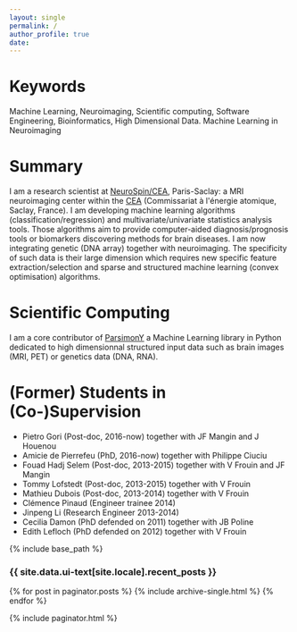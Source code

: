 ```yaml
---
layout: single
permalink: /
author_profile: true
date:
---
```


# Keywords

Machine Learning, Neuroimaging, Scientific computing, Software Engineering, Bioinformatics, High Dimensional Data.
Machine Learning in Neuroimaging

# Summary

I am a research scientist at [NeuroSpin/CEA](http://i2bm.cea.fr/drf/i2bm/english/Pages/NeuroSpin/Presentation.aspx), Paris-Saclay: a MRI neuroimaging center within the [CEA](http://www.cea.fr/english) (Commissariat à l'énergie atomique, Saclay, France). I am developing machine learning algorithms (classification/regression) and multivariate/univariate statistics analysis tools. Those algorithms aim to provide computer-aided diagnosis/prognosis tools or biomarkers discovering methods for brain diseases. I am now integrating genetic (DNA array) together with neuroimaging. The specificity of such data is their large dimension which requires new specific feature extraction/selection and sparse and structured machine learning (convex optimisation) algorithms.

# Scientific Computing

I am a core contributor of [ParsimonY](https://github.com/neurospin/pylearn-parsimony) a Machine Learning library in Python dedicated to high dimensionnal structured input data such as brain images (MRI, PET) or genetics data (DNA, RNA).

# (Former) Students in (Co-)Supervision

- Pietro Gori (Post-doc, 2016-now) together with JF Mangin and J Houenou
- Amicie de Pierrefeu (PhD, 2016-now) together with Philippe Ciuciu
- Fouad Hadj Selem (Post-doc, 2013-2015) together with V Frouin and JF Mangin
- Tommy Lofstedt (Post-doc, 2013-2015) together with V Frouin
- Mathieu Dubois (Post-doc, 2013-2014) together with V Frouin
- Clémence Pinaud (Engineer trainee 2014)
- Jinpeng Li (Research Engineer 2013-2014)
- Cecilia Damon (PhD defended on 2011) together with JB Poline
- Edith Lefloch (PhD defended on 2012) together with V Frouin





{% include base_path %}

<h3 class="archive__subtitle">{{ site.data.ui-text[site.locale].recent_posts }}</h3>

{% for post in paginator.posts %}
  {% include archive-single.html %}
{% endfor %}

{% include paginator.html %}

